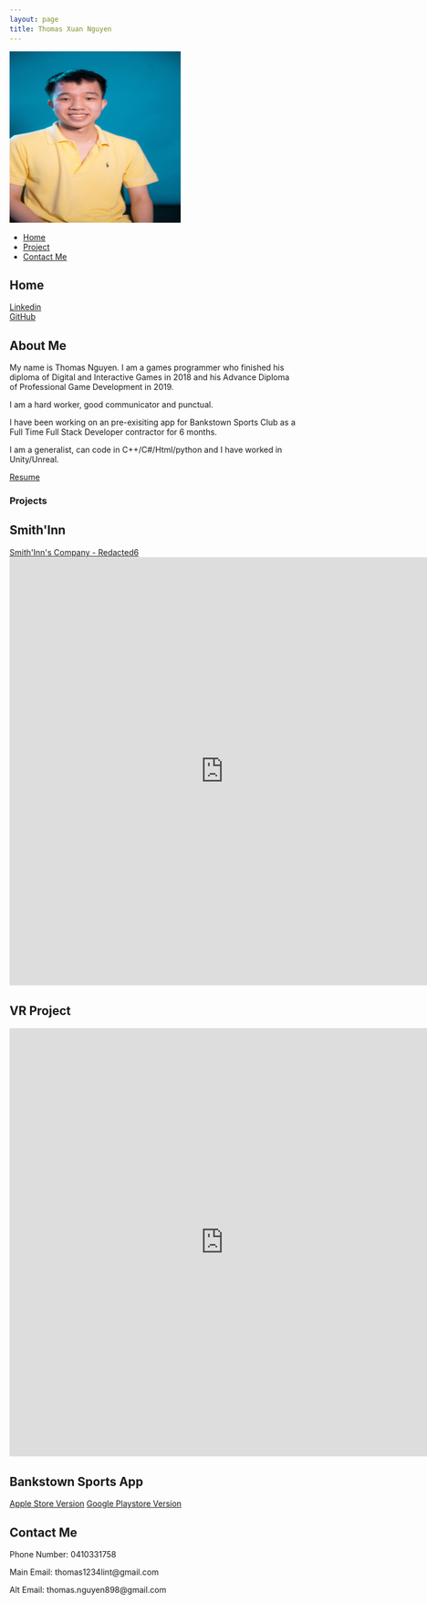 ```yaml
---
layout: page
title: Thomas Xuan Nguyen
---
```

<img width="300" height="300" src="assets/Image.jpg" styles = "display: block; margin-left: auto; margin-right: auto">

<!-- Nav tabs -->
<ul class="nav nav-tabs" id="myTab" role="tablist">
  <li class="nav-item">
    <a class="nav-link active" id="home-tab" data-toggle="tab" href="#home" role="tab" aria-controls="home" aria-selected="true">Home</a>
  </li>
  <li class="nav-item">
    <a class="nav-link" id="project-tab" data-toggle="tab" href="#project" role="tab" aria-controls="project" aria-selected="false">Project</a>
  </li>
  <li class="nav-item">
    <a class="nav-link" id="contact-tab" data-toggle="tab" href="#contact" role="tab" aria-controls="contact" aria-selected="false">Contact Me</a>
  </li>
</ul>

<!-- Tab panes -->
<div class="tab-content">
  <div class="tab-pane active" id="home" role="tabpanel" aria-labelledby="home-tab">
  <h2>Home</h2>
  <a href="https://www.linkedin.com/in/thomas-xuan-nguyen">Linkedin</a>
  <br>
  <a href="https://github.com/ThomasXuanNguyen">GitHub</a>
  <br>
  <h2>About Me</h2>
  <p>My name is Thomas Nguyen. I am a games programmer who finished his diploma of Digital and Interactive Games in 2018 and his Advance Diploma of     Professional Game Development in 2019.</p>
  <p>I am a hard worker, good communicator and punctual.</p>
  <p>I have been working on an pre-exisiting app for Bankstown Sports Club as a Full Time Full Stack Developer contractor for 6 months.</p>
  <p>I am a generalist, can code in C++/C#/Html/python and I have worked in Unity/Unreal.</p>
  <a href="https://docs.google.com/document/d/1nJkc_jDLg4tZkgN3bzK59ySg2-neos4Otl3pyLVak4c/edit?usp=sharing">Resume</a>
  </div>
  <div class="tab-pane" id="project" role="tabpanel" aria-labelledby="project-tab">
  <h3>Projects</h3>
  <h2>Smith'Inn</h2>
  <a href="https://www.facebook.com/Redacted6">Smith'Inn's Company - Redacted6</a>
  <iframe width="750" height="750" src="https://www.youtube.com/embed/1W9WNkDU81U" frameborder="0" allow="accelerometer; autoplay; encrypted-media; gyroscope; picture-in-picture" allowfullscreen></iframe>
  <h2>VR Project</h2>
  <iframe width="750" height="750" src="https://www.youtube.com/embed/vdfBVo6la4M" frameborder="0" allow="accelerometer; autoplay; encrypted-media; gyroscope; picture-in-picture" allowfullscreen></iframe>
  <h2>Bankstown Sports App</h2>
  <a href="https://apps.apple.com/au/app/bankstown-sports/id1530485834">Apple Store Version</a>
  <a href="https://play.google.com/store/apps/details?id=com.bankstown.sportscentredroid">Google Playstore Version</a>
  </div>
  <div class="tab-pane" id="contact" role="tabpanel" aria-labelledby="contact-tab">
  <h2>Contact Me</h2>
  <p>Phone Number: 0410331758</p>
  <p>Main Email: thomas1234lint@gmail.com</p>
  <p>Alt Email: thomas.nguyen898@gmail.com</p>
  </div>
</div>
